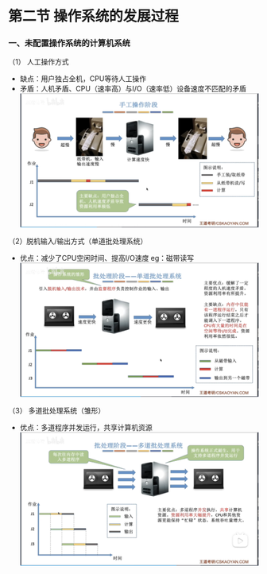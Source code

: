 


# 第二节 操作系统的发展过程

### 一、未配置操作系统的计算机系统
（1） 人工操作方式
- 缺点：用户独占全机，CPU等待人工操作
- 矛盾：人机矛盾、CPU（速率高）与I/O（速率低）设备速度不匹配的矛盾
![输入图片说明](/imgs/2025-07-25/5ppwi0ViE6J20HdN.png)

（2）脱机输入/输出方式（单道批处理系统）
- 优点：减少了CPU空闲时间、提高I/O速度
eg：磁带读写
![输入图片说明](/imgs/2025-07-25/wo0bgo5IWQsuP3qe.png)

（3） 多道批处理系统（雏形）
- 优点：多道程序并发运行，共享计算机资源
![输入图片说明](/imgs/2025-07-25/W1OyfEx2lLugxbch.png)
<!--stackedit_data:
eyJoaXN0b3J5IjpbMTQxNjA5MzM3MiwtMTEyMTY5NTU4NF19
-->
